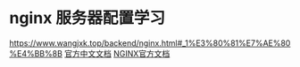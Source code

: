 # nginx 服务器配置学习

https://www.wangjxk.top/backend/nginx.html#_1%E3%80%81%E7%AE%80%E4%BB%8B
[官方中文文档](https://www.nginx.cn/doc/)
[NGINX官方文档](https://www.nginx.com/welcome-to-nginx/)